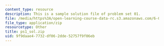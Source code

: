 ```yaml
---
content_type: resource
description: This is a sample solution file of problem set 01.
file: /media/https%3A/open-learning-course-data-rc.s3.amazonaws.com/6-00sc-introduction-to-computer-science-and-programming-spring-2011/9f9daae47732df062dde52757f9f06eb_ps1_sol.zip
file_type: application/zip
resourcetype: Other
title: ps1_sol.zip
uid: 9f9daae4-7732-df06-2dde-52757f9f06eb
---
```


